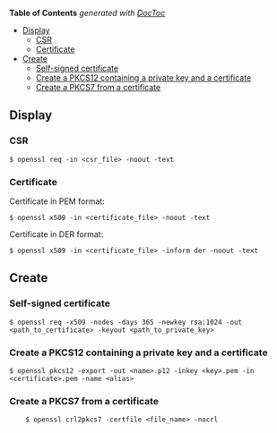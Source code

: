 <!-- START doctoc generated TOC please keep comment here to allow auto update -->
<!-- DON'T EDIT THIS SECTION, INSTEAD RE-RUN doctoc TO UPDATE -->
**Table of Contents**  *generated with [DocToc](https://github.com/thlorenz/doctoc)*

- [Display](#display)
  - [CSR](#csr)
  - [Certificate](#certificate)
- [Create](#create)
  - [Self-signed certificate](#self-signed-certificate)
  - [Create a PKCS12 containing a private key and a certificate](#create-a-pkcs12-containing-a-private-key-and-a-certificate)
  - [Create a PKCS7 from a certificate](#create-a-pkcs7-from-a-certificate)

<!-- END doctoc generated TOC please keep comment here to allow auto update -->

## Display
### CSR

    $ openssl req -in <csr_file> -noout -text

### Certificate

Certificate in PEM format:

    $ openssl x509 -in <certificate_file> -noout -text

Certificate in DER format:

    $ openssl x509 -in <certificate_file> -inform der -noout -text

## Create
### Self-signed certificate

    $ openssl req -x509 -nodes -days 365 -newkey rsa:1024 -out <path_to_certificate> -keyout <path_to_private_key>

### Create a PKCS12 containing a private key and a certificate

    $ openssl pkcs12 -export -out <name>.p12 -inkey <key>.pem -in <certificate>.pem -name <alias>

### Create a PKCS7 from a certificate

		$ openssl crl2pkcs7 -certfile <file_name> -nocrl
